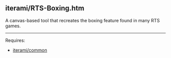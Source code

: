 iterami/RTS-Boxing.htm
----------------------

A canvas-based tool that recreates the boxing feature found in many RTS games.

---

Requires:
* [iterami/common](https://github.com/iterami/common)
